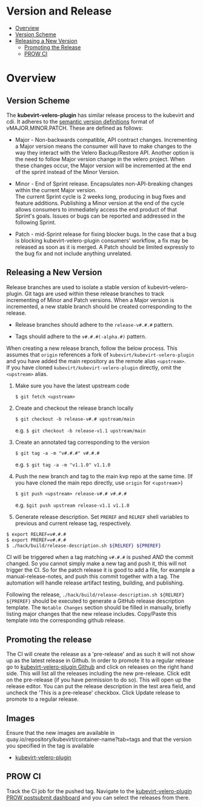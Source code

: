 # Version and Release

* [Overview](#overview)
* [Version Scheme](#version-scheme)
* [Releasing a New Version](#releasing-a-new-version)
    * [Promoting the Release](#promoting-the-release)
    * [PROW CI](#prow-ci)
# Overview

## Version Scheme

The **kubevirt-velero-plugin** has similar release process to the kubevirt and cdi. 
It adheres to the [semantic version definitions](https://semver.org/) format of vMAJOR.MINOR.PATCH.  These are defined as follows:

- Major - Non-backwards compatible, API contract changes.  Incrementing a Major version means the consumer will have to 
make changes to the way they interact with the Velero Backup/Restore API.  Another option is the need to follow Major version 
change in the velero project. When these changes occur, the Major version will be incremented at the end of the sprint 
instead of the Minor Version.

- Minor - End of Sprint release. Encapsulates non-API-breaking changes within the current Major version.  
The current Sprint cycle is 2 weeks long, producing in bug fixes and feature additions. Publishing a Minor version 
at the end of the cycle allows consumers to immediately access the end product of that Sprint's goals. Issues or bugs 
can be reported and addressed in the following Sprint.

- Patch - mid-Sprint release for fixing blocker bugs. In the case that a bug is blocking kubevirt-velero-plugin consumers' workflow, 
a fix may be released as soon as it is merged.  A Patch should be limited expressly to the bug fix and not include anything unrelated.

## Releasing a New Version

Release branches are used to isolate a stable version of kubevirt-velero-plugin.  Git tags are used within these 
release branches to track incrementing of Minor and Patch versions.  When a Major version is incremented, a new 
stable branch should be created corresponding to the release.

- Release branches should adhere to the `release-v#.#.#` pattern.

- Tags should adhere to the `v#.#.#(-alpha.#)` pattern.

When creating a new release branch, follow the below process.  This assumes that `origin` references a fork of 
`kubevirt/kubevirt-velero-plugin` and you have added the main repository as the remote alias `<upstream>`.  
If you have cloned `kubevirt/kubevirt-velero-plugin` directly, omit the `<upstream>` alias.

1. Make sure you have the latest upstream code

   `$ git fetch <upstream>`

1. Create and checkout the release branch locally

   `$ git checkout -b release-v#.# upstream/main`

   e.g. `$ git checkout -b release-v1.1 upstream/main`

1. Create an annotated tag corresponding to the version

   `$ git tag -a -m "v#.#.#" v#.#.#`

   e.g. `$ git tag -a -m "v1.1.0" v1.1.0`

1. Push the new branch and tag to the main kvp repo at the same time.  (If you have cloned the main repo directly, use `origin` for <`upstream`>)

   `$ git push <upstream> release-v#.# v#.#.#`

   e.g. `$git push upstream release-v1.1 v1.1.0`

1. Generate release description. Set `PREREF` and `RELREF` shell variables to previous and current release tag, respectively.

```bash
$ export RELREF=v#.#.#
$ export PREREF=v#.#.#
$ ./hack/build/release-description.sh ${RELREF} ${PREREF}
```

CI will be triggered when a tag matching `v#.#.#` is pushed *AND* the commit changed. So you cannot simply make 
a new tag and push it, this will not trigger the CI. So for the patch release it is good to add a file, for example a
manual-release-notes, and push this commit together with a tag. The automation will handle release artifact testing, 
building, and publishing.

Following the release, `./hack/build/release-description.sh ${RELREF} ${PREREF}` should be executed to generate 
a GitHub release description template.  The `Notable Changes` section should be filled in manually, briefly listing 
major changes that the new release includes.  Copy/Paste this template into the corresponding github release.

## Promoting the release
The CI will create the release as a 'pre-release' and as such it will not show up as the latest release in Github. 
In order to promote it to a regular release go to [kubevirt-velero-plugin Github](https://github.com/kubevirt/kubevirt-velero-plugin) and click on releases on the right hand side. This will list all the releases including the new pre-release. Click edit on the pre-release (if you have permission to do so). This will open up the release editor. You can put the release description in the test area field, and uncheck the 'This is a pre-release' checkbox. Click Update release to promote to a regular release.

## Images

Ensure that the new images are available in quay.io/repository/kubevirt/container-name?tab=tags and that the version you specified in the tag is available

* [kubevirt-velero-plugin](https://quay.io/repository/kubevirt/kubevirt-velero-plugin?tab=tags)

## PROW CI

Track the CI job for the pushed tag.  Navigate to the [kubevirt-velero-plugin PROW postsubmit dashboard](https://prow.ci.kubevirt.io/?repo=kubevirt%2Fkubevirt-velero-plugin&type=postsubmit) and you can select the releases from there.